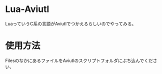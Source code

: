 # Lua-Aviutl
LuaっていうC系の言語がAviutlでつかえるらしいのでやってみる。
# 使用方法
FilesのなかにあるファイルをAviutlのスクリプトフォルダにぶち込んでください、
